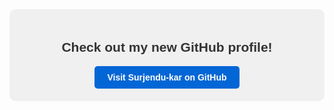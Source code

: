 <div style="background-color: #f0f0f0; padding: 20px; border-radius: 10px; text-align: center;">
  <h2 style="color: #333; font-family: Arial, sans-serif;">Check out my new GitHub profile!</h2>
  <a href="https://github.com/Surjendu-kar" style="display: inline-block; background-color: #0366d6; color: white; padding: 10px 20px; text-decoration: none; font-weight: bold; border-radius: 5px; font-family: Arial, sans-serif;">
    Visit Surjendu-kar on GitHub
  </a>
</div>
